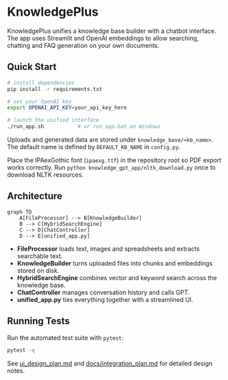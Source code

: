# KnowledgePlus

KnowledgePlus unifies a knowledge base builder with a chatbot interface. The app uses Streamlit and OpenAI embeddings to allow searching, chatting and FAQ generation on your own documents.

## Quick Start

```bash
# install dependencies
pip install -r requirements.txt

# set your OpenAI key
export OPENAI_API_KEY=your_api_key_here

# launch the unified interface
./run_app.sh           # or run_app.bat on Windows
```

Uploads and generated data are stored under `knowledge_base/<kb_name>`. The default name is defined by `DEFAULT_KB_NAME` in `config.py`.

Place the IPAexGothic font (`ipaexg.ttf`) in the repository root so PDF export works correctly.
Run `python knowledge_gpt_app/nltk_download.py` once to download NLTK resources.

## Architecture

```mermaid
graph TD
    A[FileProcessor] --> B[KnowledgeBuilder]
    B --> C[HybridSearchEngine]
    C --> D[ChatController]
    D --> E[unified_app.py]
```

* **FileProcessor** loads text, images and spreadsheets and extracts searchable text.
* **KnowledgeBuilder** turns uploaded files into chunks and embeddings stored on disk.
* **HybridSearchEngine** combines vector and keyword search across the knowledge base.
* **ChatController** manages conversation history and calls GPT.
* **unified_app.py** ties everything together with a streamlined UI.

## Running Tests

Run the automated test suite with `pytest`:

```bash
pytest -q
```

See [ui_design_plan.md](ui_design_plan.md) and [docs/integration_plan.md](docs/integration_plan.md) for detailed design notes.
